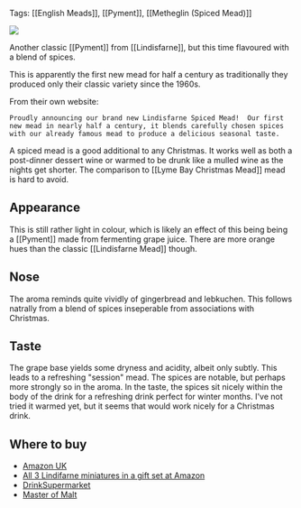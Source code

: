Tags: [[English Meads]], [[Pyment]], [[Metheglin (Spiced Mead)]]

![](https://www.drinksupermarket.com/media/catalog/product/cache/1/image/9df78eab33525d08d6e5fb8d27136e95/l/i/lindisfarne-spiced-mead-70cl_temp.jpg)

Another classic [[Pyment]] from [[Lindisfarne]], but this time flavoured with a blend of spices.

This is apparently the first new mead for half a century as traditionally they produced only their classic variety since the 1960s.

From their own website:

    Proudly announcing our brand new Lindisfarne Spiced Mead!  Our first new mead in nearly half a century, it blends carefully chosen spices with our already famous mead to produce a delicious seasonal taste.  

A spiced mead is a good additional to any Christmas. It works well as both a post-dinner dessert wine or warmed to be drunk like a mulled wine as the nights get shorter. The comparison to [[Lyme Bay Christmas Mead]] mead is hard to avoid.

## Appearance

This is still rather light in colour, which is likely an effect of this being being a [[Pyment]] made from fermenting grape juice. There are more orange hues than the classic [[Lindisfarne Mead]] though.

## Nose

The aroma reminds quite vividly of gingerbread and lebkuchen. This follows natrally from a blend of spices inseperable from associations with Christmas.

## Taste

The grape base yields some dryness and acidity, albeit only subtly. This leads to a refreshing "session" mead. The spices are notable, but perhaps more strongly so in the aroma. In the taste, the spices sit nicely within the body of the drink for a refreshing drink perfect for winter months. I've not tried it warmed yet, but it seems that would work nicely for a Christmas drink.

## Where to buy

* [Amazon UK](https://www.amazon.co.uk/Lindisfarne-Spiced-Mead-70cl/dp/B077CR2TJX/ref=as_li_ss_tl?s=grocery&ie=UTF8&qid=1513035781&sr=1-4&keywords=lindisfarne&linkCode=ll1&tag=traditionalmead-21&linkId=acf053a421ccd9ee238116005432e029)
* [All 3 Lindifarne miniatures in a gift set at Amazon](https://www.amazon.co.uk/Lindisfarne-Miniature-Mead-contains-bottles/dp/B01HOCTB1U/ref=as_li_ss_tl?ie=UTF8&qid=1493067774&sr=8-2&keywords=lindisfarne+mead&linkCode=ll1&tag=traditionalmead-21&linkId=f07bb0da9f026028c1e8ab5dada4d868)
* [DrinkSupermarket](http://www.awin1.com/cread.php?awinaffid=333769&awinmid=3574&p=https%3A%2F%2Fwww.drinksupermarket.com%2Flindisfarne-spiced-mead-70cl)
* [Master of Malt](https://scripts.affiliatefuture.com/AFClick.asp?affiliateID=345342&merchantID=7042&programmeID=25000&mediaID=0&tracking=&afsource=60&url=https%3a%2f%2fwww.masterofmalt.com%2fmead%2flindisfarne%2flindisfarne-spiced-mead%2f%3fsrh%3d1)
